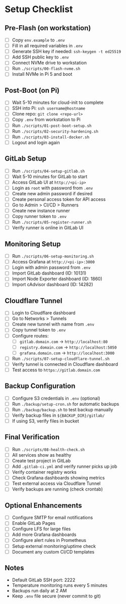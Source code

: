 # Setup Checklist

## Pre-Flash (on workstation)
- [ ] Copy `env.example` to `.env`
- [ ] Fill in all required variables in `.env`
- [ ] Generate SSH key if needed: `ssh-keygen -t ed25519`
- [ ] Add SSH public key to `.env`
- [ ] Connect NVMe drive to workstation
- [ ] Run `./scripts/00-flash-nvme.sh`
- [ ] Install NVMe in Pi 5 and boot

## Post-Boot (on Pi)
- [ ] Wait 5-10 minutes for cloud-init to complete
- [ ] SSH into Pi: `ssh username@hostname`
- [ ] Clone repo: `git clone <repo-url>`
- [ ] Copy `.env` from workstation to Pi
- [ ] Run `./scripts/01-post-boot-setup.sh`
- [ ] Run `./scripts/02-security-hardening.sh`
- [ ] Run `./scripts/03-install-docker.sh`
- [ ] Logout and login again

## GitLab Setup
- [ ] Run `./scripts/04-setup-gitlab.sh`
- [ ] Wait 5-10 minutes for GitLab to start
- [ ] Access GitLab UI at `http://<pi-ip>`
- [ ] Login as `root` with password from `.env`
- [ ] Create new admin password if desired
- [ ] Create personal access token for API access
- [ ] Go to Admin > CI/CD > Runners
- [ ] Create new instance runner
- [ ] Copy runner token to `.env`
- [ ] Run `./scripts/05-register-runner.sh`
- [ ] Verify runner is online in GitLab UI

## Monitoring Setup
- [ ] Run `./scripts/06-setup-monitoring.sh`
- [ ] Access Grafana at `http://<pi-ip>:3000`
- [ ] Login with admin password from `.env`
- [ ] Import GitLab dashboard (ID: 10131)
- [ ] Import Node Exporter dashboard (ID: 1860)
- [ ] Import cAdvisor dashboard (ID: 14282)

## Cloudflare Tunnel
- [ ] Login to Cloudflare dashboard
- [ ] Go to Networks > Tunnels
- [ ] Create new tunnel with name from `.env`
- [ ] Copy tunnel token to `.env`
- [ ] Configure routes:
  - [ ] `gitlab.domain.com` → `http://localhost:80`
  - [ ] `registry.domain.com` → `http://localhost:5050`
  - [ ] `grafana.domain.com` → `http://localhost:3000`
- [ ] Run `./scripts/07-setup-cloudflare-tunnel.sh`
- [ ] Verify tunnel is connected in Cloudflare dashboard
- [ ] Test access to `https://gitlab.domain.com`

## Backup Configuration
- [ ] Configure S3 credentials in `.env` (optional)
- [ ] Run `./backup/setup-cron.sh` for automatic backups
- [ ] Run `./backup/backup.sh` to test backup manually
- [ ] Verify backup files in `${BACKUP_DIR}/gitlab/`
- [ ] If using S3, verify files in bucket

## Final Verification
- [ ] Run `./scripts/08-health-check.sh`
- [ ] All services show as healthy
- [ ] Create test project in GitLab
- [ ] Add `.gitlab-ci.yml` and verify runner picks up job
- [ ] Verify container registry works
- [ ] Check Grafana dashboards showing metrics
- [ ] Test external access via Cloudflare Tunnel
- [ ] Verify backups are running (check crontab)

## Optional Enhancements
- [ ] Configure SMTP for email notifications
- [ ] Enable GitLab Pages
- [ ] Configure LFS for large files
- [ ] Add more Grafana dashboards
- [ ] Configure alert rules in Prometheus
- [ ] Setup external monitoring/uptime check
- [ ] Document any custom CI/CD templates

## Notes
- Default GitLab SSH port: 2222
- Temperature monitoring runs every 5 minutes
- Backups run daily at 2 AM
- Keep `.env` file secure (never commit to git)

